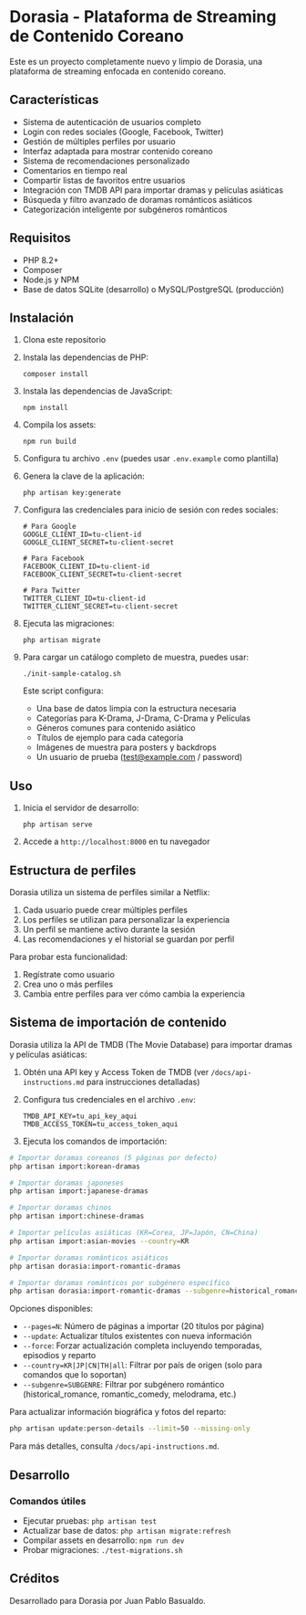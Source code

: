 # Dorasia - Plataforma de Streaming de Contenido Coreano

Este es un proyecto completamente nuevo y limpio de Dorasia, una plataforma de streaming enfocada en contenido coreano.

## Características

- Sistema de autenticación de usuarios completo
- Login con redes sociales (Google, Facebook, Twitter)
- Gestión de múltiples perfiles por usuario
- Interfaz adaptada para mostrar contenido coreano
- Sistema de recomendaciones personalizado
- Comentarios en tiempo real
- Compartir listas de favoritos entre usuarios
- Integración con TMDB API para importar dramas y películas asiáticas
- Búsqueda y filtro avanzado de doramas románticos asiáticos
- Categorización inteligente por subgéneros románticos

## Requisitos

- PHP 8.2+
- Composer
- Node.js y NPM
- Base de datos SQLite (desarrollo) o MySQL/PostgreSQL (producción)

## Instalación

1. Clona este repositorio
2. Instala las dependencias de PHP:
   ```
   composer install
   ```
3. Instala las dependencias de JavaScript:
   ```
   npm install
   ```
4. Compila los assets:
   ```
   npm run build
   ```
5. Configura tu archivo `.env` (puedes usar `.env.example` como plantilla)
6. Genera la clave de la aplicación:
   ```
   php artisan key:generate
   ```
7. Configura las credenciales para inicio de sesión con redes sociales:
   ```
   # Para Google
   GOOGLE_CLIENT_ID=tu-client-id
   GOOGLE_CLIENT_SECRET=tu-client-secret
   
   # Para Facebook
   FACEBOOK_CLIENT_ID=tu-client-id
   FACEBOOK_CLIENT_SECRET=tu-client-secret
   
   # Para Twitter
   TWITTER_CLIENT_ID=tu-client-id
   TWITTER_CLIENT_SECRET=tu-client-secret
   ```
8. Ejecuta las migraciones:
   ```
   php artisan migrate
   ```
9. Para cargar un catálogo completo de muestra, puedes usar:
   ```
   ./init-sample-catalog.sh
   ```
   
   Este script configura:
   - Una base de datos limpia con la estructura necesaria
   - Categorías para K-Drama, J-Drama, C-Drama y Películas
   - Géneros comunes para contenido asiático
   - Títulos de ejemplo para cada categoría
   - Imágenes de muestra para posters y backdrops
   - Un usuario de prueba (test@example.com / password)

## Uso

1. Inicia el servidor de desarrollo:
   ```
   php artisan serve
   ```
2. Accede a `http://localhost:8000` en tu navegador

## Estructura de perfiles

Dorasia utiliza un sistema de perfiles similar a Netflix:

1. Cada usuario puede crear múltiples perfiles
2. Los perfiles se utilizan para personalizar la experiencia
3. Un perfil se mantiene activo durante la sesión
4. Las recomendaciones y el historial se guardan por perfil

Para probar esta funcionalidad:

1. Regístrate como usuario
2. Crea uno o más perfiles
3. Cambia entre perfiles para ver cómo cambia la experiencia

## Sistema de importación de contenido

Dorasia utiliza la API de TMDB (The Movie Database) para importar dramas y películas asiáticas:

1. Obtén una API key y Access Token de TMDB (ver `/docs/api-instructions.md` para instrucciones detalladas)
2. Configura tus credenciales en el archivo `.env`:
   ```
   TMDB_API_KEY=tu_api_key_aqui
   TMDB_ACCESS_TOKEN=tu_access_token_aqui
   ```

3. Ejecuta los comandos de importación:

```bash
# Importar doramas coreanos (5 páginas por defecto)
php artisan import:korean-dramas

# Importar doramas japoneses
php artisan import:japanese-dramas

# Importar doramas chinos
php artisan import:chinese-dramas

# Importar películas asiáticas (KR=Corea, JP=Japón, CN=China)
php artisan import:asian-movies --country=KR

# Importar doramas románticos asiáticos
php artisan dorasia:import-romantic-dramas

# Importar doramas románticos por subgénero específico
php artisan dorasia:import-romantic-dramas --subgenre=historical_romance
```

Opciones disponibles:
- `--pages=N`: Número de páginas a importar (20 títulos por página)
- `--update`: Actualizar títulos existentes con nueva información
- `--force`: Forzar actualización completa incluyendo temporadas, episodios y reparto
- `--country=KR|JP|CN|TH|all`: Filtrar por país de origen (solo para comandos que lo soportan)
- `--subgenre=SUBGENRE`: Filtrar por subgénero romántico (historical_romance, romantic_comedy, melodrama, etc.)

Para actualizar información biográfica y fotos del reparto:
```bash
php artisan update:person-details --limit=50 --missing-only
```

Para más detalles, consulta `/docs/api-instructions.md`.

## Desarrollo

### Comandos útiles

- Ejecutar pruebas: `php artisan test`
- Actualizar base de datos: `php artisan migrate:refresh`
- Compilar assets en desarrollo: `npm run dev`
- Probar migraciones: `./test-migrations.sh`

## Créditos

Desarrollado para Dorasia por Juan Pablo Basualdo.
